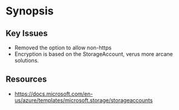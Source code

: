 # Synopsis


## Key Issues

* Removed the option to allow non-https
* Encryption is based on the StorageAccount, verus more arcane solutions.


## Resources ##
* https://docs.microsoft.com/en-us/azure/templates/microsoft.storage/storageaccounts

